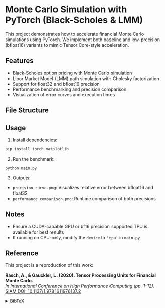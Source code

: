 # Monte Carlo Simulation with PyTorch (Black-Scholes & LMM)

This project demonstrates how to accelerate financial Monte Carlo simulations using PyTorch. We implement both baseline and low-precision (bfloat16) variants to mimic Tensor Core-style acceleration.

## Features
- Black-Scholes option pricing with Monte Carlo simulation
- Libor Market Model (LMM) path simulation with Cholesky factorization
- Support for float32 and bfloat16 precision
- Performance benchmarking and precision comparison
- Visualization of error curves and execution times

## File Structure

## Usage
1. Install dependencies:
```bash
pip install torch matplotlib
```

2. Run the benchmark:
```bash
python main.py
```

3. Outputs:
- `precision_curve.png`: Visualizes relative error between bfloat16 and float32
- `performance_comparison.png`: Runtime comparison of both precisions

## Notes
- Ensure a CUDA-capable GPU or bf16 precision supported TPU is available for best results
- If running on CPU-only, modify the `device` to `'cpu'` in `main.py`

## Reference

This project is a reproduction of this work:

**Rasch, A., & Gauckler, L. (2020). Tensor Processing Units for Financial Monte Carlo.**  
*In International Conference on High Performance Computing (pp. 1–12).*  
[SIAM DOI: 10.1137/1.9781611976137.2](https://epubs.siam.org/doi/abs/10.1137/1.9781611976137.2)
<details>
<summary>BibTeX</summary>
```bibtex
@inproceedings{rasch2020tpu,
  author = {Rasch, Andreas and Gauckler, Ludwig},
  title = {Tensor Processing Units for Financial Monte Carlo},
  booktitle = {Proceedings of the Platform for Advanced Scientific Computing Conference},
  year = {2020},
  publisher = {SIAM},
  doi = {10.1137/1.9781611976137.2},
  url = {https://epubs.siam.org/doi/abs/10.1137/1.9781611976137.2}
}